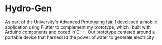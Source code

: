 # Hydro-Gen
As part of the University's Advanced Prototyping fair, I developed a mobile application using Flutter to complement my prototype, which I built with Arduino components and coded in C++. Our prototype centered around a portable device that harnessed the power of water to generate electricity
